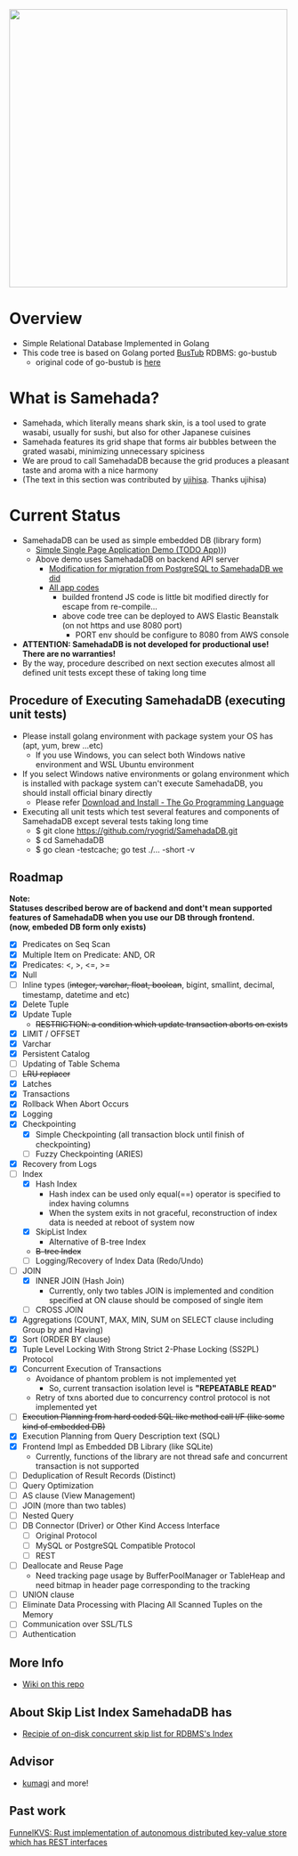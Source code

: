 <img src="SamehadaDB_logo.png" width="500px" />

# Overview
- Simple Relational Database Implemented in Golang
- This code tree is based on Golang ported [BusTub](https://github.com/cmu-db/bustub) RDBMS: go-bustub
  - original code of go-bustub is [here](https://github.com/brunocalza/go-bustub)

# What is Samehada?
- Samehada, which literally means shark skin, is a tool used to grate wasabi, usually for sushi, but also for other Japanese cuisines
- Samehada features its grid shape that forms air bubbles between the grated wasabi, minimizing unnecessary spiciness
- We are proud to call SamehadaDB because the grid produces a pleasant taste and aroma with a nice harmony
- (The text in this section was contributed by [ujihisa](https://github.com/ujihisa). Thanks ujihisa)

# Current Status
- SamehadaDB can be used as simple embedded DB (library form)
  - [Simple Single Page Application Demo (TODO App)](http://samehada.ryogrid.net:8080/todo/)))
  - Above demo uses SamehadaDB on backend API server
    - [Modification for migration from PostgreSQL to SamehadaDB we did](https://github.com/ryogrid/TODO-Fullstack-App-Go-Gin-Postgres-React/commit/48e7a9f25570e15e29a279ebc24396698bf1d80a)
    - [All app codes](https://github.com/ryogrid/TODO-Fullstack-App-Go-Gin-Postgres-React/tree/8bb5a2cb57ce8bb694e6f9b49cd5926631519dd9)
      - builded frontend JS code is little bit modified directly for escape from re-compile...
      - above code tree can be deployed to AWS Elastic Beanstalk (on not https and use 8080 port)
        - PORT env should be configure to 8080 from AWS console
- **ATTENTION: SamehadaDB is not developed for productional use! There are no warranties!**
- By the way, procedure described on next section executes almost all defined unit tests except these of taking long time

## Procedure of Executing SamehadaDB (executing unit tests)
- Please install golang environment with package system your OS has (apt, yum, brew ...etc)
  - If you use Windows, you can select both Windows native environment and WSL Ubuntu environment
- If you select Windows native environments or golang environment which is installed with package system can't execute SamehadaDB, you should install official binary directly
  - Please refer [Download and Install - The Go Programming Language](https://go.dev/doc/install)
- Executing all unit tests which test several features and components of SamehadaDB except several tests taking long time
  - $ git clone https://github.com/ryogrid/SamehadaDB.git
  - $ cd SamehadaDB
  - $ go clean -testcache; go test ./... -short -v

## Roadmap
**Note:**  
**Statuses described berow are of backend and dont't mean supported features of SamehadaDB when you use our DB through frontend.**  
**(now, embeded DB form only exists)**  
  
- [x] Predicates on Seq Scan
- [x] Multiple Item on Predicate: AND, OR
- [x] Predicates: <, >, <=, >=
- [x] Null
- [ ] Inline types (<del>integer, varchar, float, boolean</del>, bigint, smallint, decimal, timestamp, datetime and etc)
- [x] Delete Tuple
- [x] Update Tuple
  - <del>RESTRICTION: a condition which update transaction aborts on exists</del>
- [x] LIMIT / OFFSET
- [x] Varchar
- [x] Persistent Catalog
- [ ] Updating of Table Schema 
- [ ] <del>LRU replacer</del>
- [x] Latches
- [x] Transactions
- [x] Rollback When Abort Occurs
- [x] Logging
- [x] Checkpointing
  - [x] Simple Checkpointing (all transaction block until finish of checkpointing)
  - [ ] Fuzzy Checkpointing (ARIES)
- [x] Recovery from Logs
- [ ] Index
  - [x] Hash Index
    - Hash index can be used only equal(==) operator is specified to index having columns
    - When the system exits in not graceful, reconstruction of index data is needed at reboot of system now
  - [x] SkipList Index
    - Alternative of B-tree Index 
  - <del>B-tree Index</del>
  - [ ] Logging/Recovery of Index Data (Redo/Undo)
- [ ] JOIN
  - [x] INNER JOIN (Hash Join)
    - Currently, only two tables JOIN is implemented and condition specified at ON clause should be composed of single item  
  - [ ] CROSS JOIN
- [x] Aggregations (COUNT, MAX, MIN, SUM on SELECT clause including Group by and Having)
- [x] Sort (ORDER BY clause) 
- [x] Tuple Level Locking With Strong Strict 2-Phase Locking (SS2PL) Protocol
- [x] Concurrent Execution of Transactions
  - Avoidance of phantom problem is not implemented yet
    - So, current transaction isolation level is **"REPEATABLE READ"**
  - Retry of txns aborted due to concurrency control protocol is not implemented yet
- [ ] <del>Execution Planning from hard coded SQL like method call I/F (like some kind of embedded DB)</del>
- [x] Execution Planning from Query Description text (SQL)
- [x] Frontend Impl as Embedded DB Library (like SQLite)
  - Currently, functions of the library are not thread safe and concurrent transaction is not supported
- [ ] Deduplication of Result Records (Distinct)
- [ ] Query Optimization
- [ ] AS clause (View Management)
- [ ] JOIN (more than two tables)
- [ ] Nested Query
- [ ] DB Connector (Driver) or Other Kind Access Interface
  - [ ] Original Protocol
  - [ ] MySQL or PostgreSQL Compatible Protocol
  - [ ] REST
- [ ] Deallocate and Reuse Page
  - Need tracking page usage by BufferPoolManager or TableHeap and need bitmap in header page corresponding to the tracking
- [ ] UNION clause
- [ ] Eliminate Data Processing with Placing All Scanned Tuples on the Memory
- [ ] Communication over SSL/TLS
- [ ] Authentication

## More Info
- [Wiki on this repo](https://github.com/ryogrid/SamehadaDB/wiki)

## About Skip List Index SamehadaDB has
- [Recipie of on-disk concurrent skip list for RDBMS's Index](https://gist.github.com/ryogrid/b72d9634954927ed28d80d4494fff2aa)

## Advisor
- [kumagi](https://github.com/kumagi) and more!

## Past work
[FunnelKVS: Rust implementation of autonomous distributed key-value store which has REST interfaces](https://github.com/ryogrid/rust_dkvs)
